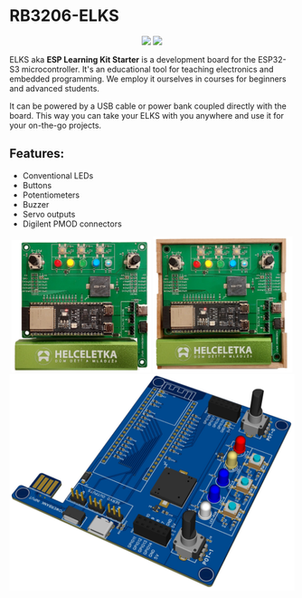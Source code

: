 # RB3206-ELKS

<p align="center">
<a href="https://hits.seeyoufarm.com"><img src="https://hits.seeyoufarm.com/api/count/incr/badge.svg?url=https%3A%2F%2Fgithub.com%2FRoboticsBrno%2FRB3206-ELKS&count_bg=%2379C83D&title_bg=%23555555&icon=&icon_color=%23E7E7E7&title=views&edge_flat=true"/></a>
<img src="https://img.shields.io/github/license/RoboticsBrno/RB3206-ELKS?style=flat-square">
</p>

ELKS aka **ESP Learning Kit Starter** is a development board for the ESP32-S3 microcontroller.
It's an educational tool for teaching electronics and embedded programming.
We employ it ourselves in courses for beginners and advanced students.

It can be powered by a USB cable or power bank coupled directly with the board.
This way you can take your ELKS with you anywhere and use it for your on-the-go projects.

## Features:
- Conventional LEDs
- Buttons
- Potentiometers
- Buzzer
- Servo outputs
- Digilent PMOD connectors

<div align="center">
    <img src="./media/elks-power.png" width="49%">
    <img src="./media/elks-box.png" width="49%">
</div>

<div align="center">
    <img src="./media/elks-render.png">
</div>

